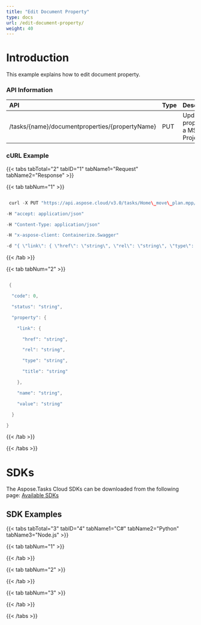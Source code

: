 ```yaml
---
title: "Edit Document Property"
type: docs
url: /edit-document-property/
weight: 40
---
```


# **Introduction**
This example explains how to edit document property. 
### **API Information**

|**API**|**Type**|**Description**|**Resource Link**|
| :- | :- | :- | :- |
|/tasks/{name}/documentproperties/{propertyName}|PUT|Update a property in a MS Project File|[PutDocumentProperty](https://apireference.aspose.cloud/tasks/#/TasksDocumentProperties/PutDocumentProperty)|
### **cURL Example**
{{< tabs tabTotal="2" tabID="1" tabName1="Request" tabName2="Response" >}}

{{< tab tabNum="1" >}}

```java

 curl -X PUT "https://api.aspose.cloud/v3.0/tasks/Home\_move\_plan.mpp/documentproperties/Title" 

-H "accept: application/json" 

-H "Content-Type: application/json" 

-H "x-aspose-client: Containerize.Swagger" 

-d "{ \"link\": { \"href\": \"string\", \"rel\": \"string\", \"type\": \"string\", \"title\": \"string\" }, \"name\": \"string\", \"value\": \"string\"}"

```

{{< /tab >}}

{{< tab tabNum="2" >}}

```java

 {

  "code": 0,

  "status": "string",

  "property": {

    "link": {

      "href": "string",

      "rel": "string",

      "type": "string",

      "title": "string"

    },

    "name": "string",

    "value": "string"

  }

}

```

{{< /tab >}}

{{< /tabs >}}
# **SDKs**
The Aspose.Tasks Cloud SDKs can be downloaded from the following page: [Available SDKs](/available-sdks/)
## **SDK Examples**
{{< tabs tabTotal="3" tabID="4" tabName1="C#" tabName2="Python" tabName3="Node.js" >}}

{{< tab tabNum="1" >}}

{{< /tab >}}

{{< tab tabNum="2" >}}

{{< /tab >}}

{{< tab tabNum="3" >}}

{{< /tab >}}

{{< /tabs >}}
